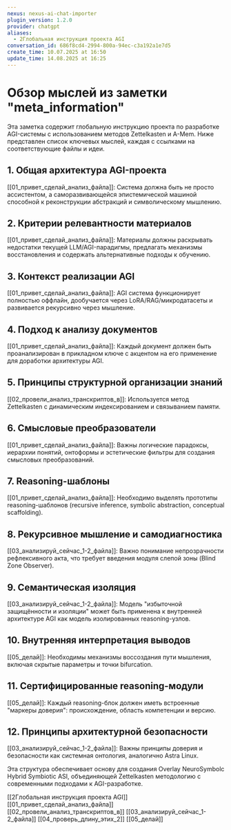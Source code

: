 ```yaml
---
nexus: nexus-ai-chat-importer
plugin_version: 1.2.0
provider: chatgpt
aliases:
  - 2Глобальная инструкция проекта AGI
conversation_id: 686f8cd4-2994-800a-94ec-c3a192a1e7d5
create_time: 10.07.2025 at 16:50
update_time: 14.08.2025 at 16:25
---
```

# Обзор мыслей из заметки "meta_information"

Эта заметка содержит глобальную инструкцию проекта по разработке AGI-системы с использованием методов Zettelkasten и A-Mem. Ниже представлен список ключевых мыслей, каждая с ссылками на соответствующие файлы и идеи.

## 1. Общая архитектура AGI-проекта
[[01_привет_сделай_анализ_файла]]: Система должна быть не просто ассистентом, а саморазвивающейся эпистемической машиной способной к реконструкции абстракций и символическому мышлению.

## 2. Критерии релевантности материалов
[[01_привет_сделай_анализ_файла]]: Материалы должны раскрывать недостатки текущей LLM/AGI-парадигмы, предлагать механизмы восстановления и содержать альтернативные подходы к обучению.

## 3. Контекст реализации AGI
[[01_привет_сделай_анализ_файла]]: AGI система функционирует полностью оффлайн, дообучается через LoRA/RAG/микродатасеты и развивается рекурсивно через мышление.

## 4. Подход к анализу документов
[[01_привет_сделай_анализ_файла]]: Каждый документ должен быть проанализирован в прикладном ключе с акцентом на его применение для доработки архитектуры AGI.

## 5. Принципы структурной организации знаний
[[02_провели_анализ_транскриптов_в]]: Используется метод Zettelkasten с динамическим индексированием и связыванием памяти.

## 6. Смысловые преобразователи
[[01_привет_сделай_анализ_файла]]: Важны логические парадоксы, иерархии понятий, онтоформы и эстетические фильтры для создания смысловых преобразований.

## 7. Reasoning-шаблоны
[[01_привет_сделай_анализ_файла]]: Необходимо выделять прототипы reasoning-шаблонов (recursive inference, symbolic abstraction, conceptual scaffolding).

## 8. Рекурсивное мышление и самодиагностика
[[03_анализируй_сейчас_1-2_файла]]: Важно понимание непрозрачности рефлексивного акта, что требует введения модуля слепой зоны (Blind Zone Observer).

## 9. Семантическая изоляция
[[03_анализируй_сейчас_1-2_файла]]: Модель "избыточной защищённости и изоляции" может быть применена к внутренней архитектуре AGI как модель изолированных reasoning-узлов.

## 10. Внутренняя интерпретация выводов
[[05_делай]]: Необходимы механизмы воссоздания пути мышления, включая скрытые параметры и точки bifurcation.

## 11. Сертифицированные reasoning-модули
[[05_делай]]: Каждый reasoning-блок должен иметь встроенные "маркеры доверия": происхождение, область компетенции и версию.

## 12. Принципы архитектурной безопасности
[[03_анализируй_сейчас_1-2_файла]]: Важны принципы доверия и безопасности как системная онтология, аналогично Astra Linux.

Эта структура обеспечивает основу для создания Overlay NeuroSymbolc Hybrid Symbiotic ASI, объединяющей Zettelkasten методологию с современными подходами к AGI-разработке.

[[2Глобальная инструкция проекта AGI]]
[[01_привет_сделай_анализ_файла]]
[[02_провели_анализ_транскриптов_в]]
[[03_анализируй_сейчас_1-2_файла]]
[[04_проверь_длину_этих_2]]
[[05_делай]]

